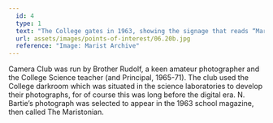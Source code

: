 ```yaml
---
  id: 4
  type: 1
  text: "The College gates in 1963, showing the signage that reads “Marist Brothers College”. This photograph was taken by N. Bartie (then in Junior Matric ‘A’, Grade 11 today) in ‘Camera Club’.  The Marist monogram is visible at the top of the signage."
  url: assets/images/points-of-interest/06.20b.jpg
  reference: "Image: Marist Archive"
---
```

Camera Club was run by Brother Rudolf, a keen amateur photographer and the College Science teacher (and Principal, 1965-71). The club used the College darkroom which was situated in the science laboratories to develop their photographs, for of course this was long before the digital era. N. Bartie’s photograph was selected to appear in the 1963 school magazine, then called The Maristonian.
